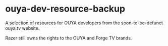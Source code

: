 # ouya-dev-resource-backup
A selection of resources for OUYA developers from the soon-to-be-defunct ouya.tv website. 

Razer still owns the rights to the OUYA and Forge TV brands.
